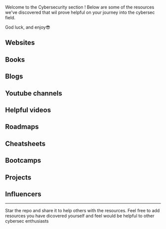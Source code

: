Welcome to the Cybersecurity section !
Below are some of the resources we've discovered that wil prove helpful on your journey into the cybersec field.

God luck, and enjoy😎

## Websites


## Books


## Blogs


## Youtube channels


## Helpful videos


## Roadmaps


## Cheatsheets


## Bootcamps


## Projects


## Influencers



-----

Star the repo and share it to help others with the resources. Feel free to add resources you have dicovered yourself and feel would be helpful to other cybersec enthusiasts

